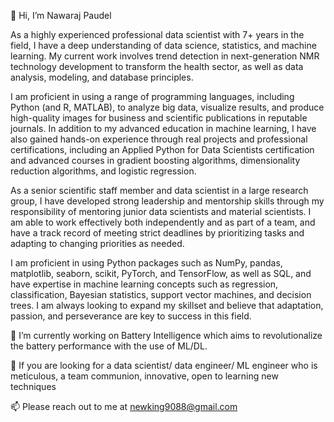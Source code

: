 👋 Hi, I’m Nawaraj Paudel

As a highly experienced professional data scientist with 7+ years in the field, I have a deep understanding of data science, statistics, and machine learning. My current work involves trend detection in next-generation NMR technology development to transform the health sector, as well as data analysis, modeling, and database principles.

I am proficient in using a range of programming languages, including Python (and R, MATLAB), to analyze big data, visualize results, and produce high-quality images for business and scientific publications in reputable journals. In addition to my advanced education in machine learning, I have also gained hands-on experience through real projects and professional certifications, including an Applied Python for Data Scientists certification and advanced courses in gradient boosting algorithms, dimensionality reduction algorithms, and logistic regression.

As a senior scientific staff member and data scientist in a large research group, I have developed strong leadership and mentorship skills through my responsibility of mentoring junior data scientists and material scientists. I am able to work effectively both independently and as part of a team, and have a track record of meeting strict deadlines by prioritizing tasks and adapting to changing priorities as needed.

I am proficient in using Python packages such as NumPy, pandas, matplotlib, seaborn, scikit, PyTorch, and TensorFlow, as well as SQL, and have expertise in machine learning concepts such as regression, classification, Bayesian statistics, support vector machines, and decision trees. I am always looking to expand my skillset and believe that adaptation, passion, and perseverance are key to success in this field.

🌱 I’m currently working on Battery Intelligence which aims to revolutionalize the battery performance with the use of ML/DL.

💞️ If you are looking for a data scientist/ data engineer/ ML engineer who is meticulous, a team communion, innovative, open to learning new techniques

📫 Please reach out to me at newking9088@gmail.com

<!---
newking9088/newking9088 is a ✨ special ✨ repository because its `README.md` (this file) appears on your GitHub profile.
You can click the Preview link to take a look at your changes.
--->
